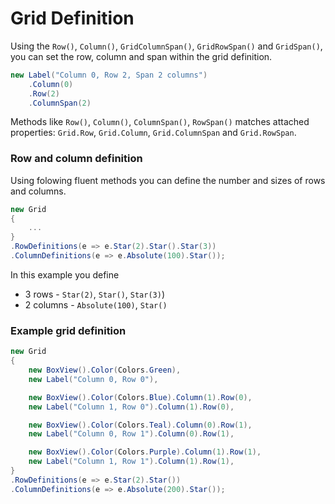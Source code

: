 # Grid Definition

Using the `Row()`, `Column()`, `GridColumnSpan()`, `GridRowSpan()` and `GridSpan()`, you can set the row, column and span within the grid definition.

```cs
new Label("Column 0, Row 2, Span 2 columns")
    .Column(0)
    .Row(2)
    .ColumnSpan(2)
```

Methods like `Row()`, `Column()`, `ColumnSpan()`, `RowSpan()` matches attached properties: `Grid.Row`, `Grid.Column`, `Grid.ColumnSpan` and `Grid.RowSpan`.

### Row and column definition
Using folowing fluent methods you can define the number and sizes of rows and columns.

```cs
new Grid
{
    ...
}
.RowDefinitions(e => e.Star(2).Star().Star(3))
.ColumnDefinitions(e => e.Absolute(100).Star());
``` 

In this example you define
- 3 rows - `Star(2)`, `Star()`, `Star(3)`) 
- 2 columns - `Absolute(100)`, `Star()`


### Example grid definition

```cs
new Grid
{
    new BoxView().Color(Colors.Green),
    new Label("Column 0, Row 0"),

    new BoxView().Color(Colors.Blue).Column(1).Row(0),
    new Label("Column 1, Row 0").Column(1).Row(0),

    new BoxView().Color(Colors.Teal).Column(0).Row(1),
    new Label("Column 0, Row 1").Column(0).Row(1),

    new BoxView().Color(Colors.Purple).Column(1).Row(1),
    new Label("Column 1, Row 1").Column(1).Row(1),
}
.RowDefinitions(e => e.Star(2).Star())
.ColumnDefinitions(e => e.Absolute(200).Star());
```